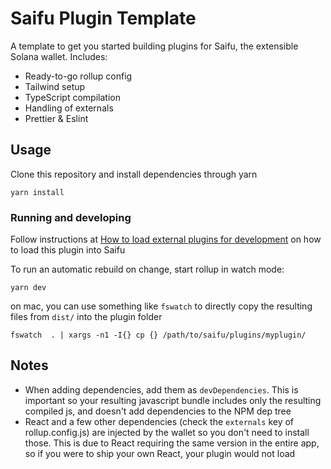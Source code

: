 # Saifu Plugin Template

A template to get you started building plugins for Saifu, the extensible Solana wallet. Includes:

- Ready-to-go rollup config
- Tailwind setup
- TypeScript compilation
- Handling of externals
- Prettier & Eslint

## Usage

Clone this repository and install dependencies through yarn

```
yarn install
```

### Running and developing

Follow instructions at [How to load external plugins for development](https://github.com/saifuwallet/docs/blob/master/How%20to%20load%20external%20plugins%20for%20development.md) on how to load this plugin into Saifu 


To run an automatic rebuild on change, start rollup in watch mode:

```
yarn dev
```

on mac, you can use something like `fswatch` to directly copy the resulting files from `dist/` into the plugin folder

```
fswatch  . | xargs -n1 -I{} cp {} /path/to/saifu/plugins/myplugin/
```

## Notes

- When adding dependencies, add them as `devDependencies`. This is important so your resulting javascript bundle includes only the resulting compiled js, and doesn't add dependencies to the NPM dep tree
- React and a few other dependencies (check the `externals` key of rollup.config.js) are injected by the wallet so you don't need to install those. This is due to React requiring the same version in the entire app, so if you were to ship your own React, your plugin would not load
